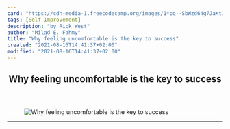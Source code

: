 ```yaml
---
card: "https://cdn-media-1.freecodecamp.org/images/1*pq--SbWzd64g7JaKtJNpRQ.png"
tags: [Self Improvement]
description: "by Rick West"
author: "Milad E. Fahmy"
title: "Why feeling uncomfortable is the key to success"
created: "2021-08-16T14:41:37+02:00"
modified: "2021-08-16T14:41:37+02:00"
---
```

<div class="site-wrapper">
<main id="site-main" class="site-main outer">
<div class="inner">
<article class="post-full post tag-self-improvement tag-web-development tag-freecodecamp tag-life-lessons ">
<header class="post-full-header">
<h1 class="post-full-title">Why feeling uncomfortable is the key to success</h1>
</header>
<figure class="post-full-image">
<picture>
<source media="(max-width: 700px)" sizes="1px" srcset="data:image/gif;base64,R0lGODlhAQABAIAAAAAAAP///yH5BAEAAAAALAAAAAABAAEAAAIBRAA7 1w">
<source media="(min-width: 701px)" sizes="(max-width: 800px) 400px,
(max-width: 1170px) 700px,
1400px" srcset="https://cdn-media-1.freecodecamp.org/images/1*pq--SbWzd64g7JaKtJNpRQ.png 300w,
https://cdn-media-1.freecodecamp.org/images/1*pq--SbWzd64g7JaKtJNpRQ.png 600w,
https://cdn-media-1.freecodecamp.org/images/1*pq--SbWzd64g7JaKtJNpRQ.png 1000w,
https://cdn-media-1.freecodecamp.org/images/1*pq--SbWzd64g7JaKtJNpRQ.png 2000w">
<img onerror="this.style.display='none'" src="https://cdn-media-1.freecodecamp.org/images/1*pq--SbWzd64g7JaKtJNpRQ.png" alt="Why feeling uncomfortable is the key to success">
</picture>
</figure>
<section class="post-full-content">
<div class="post-content medium-migrated-article">
</div>
<hr>
</section>
</article>
</div>
</main>
</div>
<!-- Google Tag Manager (noscript) -->
<!-- End Google Tag Manager (noscript) -->
